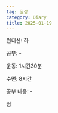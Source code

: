 ```yaml
---
tag: 일상
category: Diary
title: 2025-01-19
---
```


컨디션: 하

공부: -

운동: 1시간30분

수면: 8시간 

공부 내용: -

쉼








